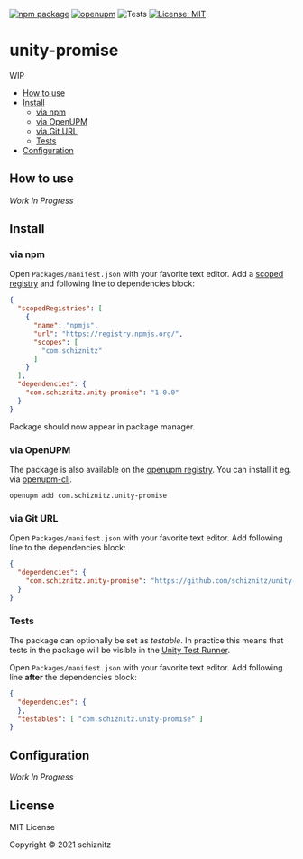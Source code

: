 [![npm package](https://img.shields.io/npm/v/com.schiznitz.unity-promise)](https://www.npmjs.com/package/com.schiznitz.unity-promise)
[![openupm](https://img.shields.io/npm/v/com.schiznitz.unity-promise?label=openupm&registry_uri=https://package.openupm.com)](https://openupm.com/packages/com.schiznitz.unity-promise/)
![Tests](https://github.com/schiznitz/unity-promise/workflows/Tests/badge.svg)
[![License: MIT](https://img.shields.io/badge/License-MIT-green.svg)](https://opensource.org/licenses/MIT)

# unity-promise

WIP

- [How to use](#how-to-use)
- [Install](#install)
  - [via npm](#via-npm)
  - [via OpenUPM](#via-openupm)
  - [via Git URL](#via-git-url)
  - [Tests](#tests)
- [Configuration](#configuration)

<!-- toc -->

## How to use

*Work In Progress*

## Install

### via npm

Open `Packages/manifest.json` with your favorite text editor. Add a [scoped registry](https://docs.unity3d.com/Manual/upm-scoped.html) and following line to dependencies block:
```json
{
  "scopedRegistries": [
    {
      "name": "npmjs",
      "url": "https://registry.npmjs.org/",
      "scopes": [
        "com.schiznitz"
      ]
    }
  ],
  "dependencies": {
    "com.schiznitz.unity-promise": "1.0.0"
  }
}
```
Package should now appear in package manager.

### via OpenUPM

The package is also available on the [openupm registry](https://openupm.com/packages/com.schiznitz.unity-promise). You can install it eg. via [openupm-cli](https://github.com/openupm/openupm-cli).

```
openupm add com.schiznitz.unity-promise
```

### via Git URL

Open `Packages/manifest.json` with your favorite text editor. Add following line to the dependencies block:
```json
{
  "dependencies": {
    "com.schiznitz.unity-promise": "https://github.com/schiznitz/unity-promise.git"
  }
}
```

### Tests

The package can optionally be set as *testable*.
In practice this means that tests in the package will be visible in the [Unity Test Runner](https://docs.unity3d.com/2017.4/Documentation/Manual/testing-editortestsrunner.html).

Open `Packages/manifest.json` with your favorite text editor. Add following line **after** the dependencies block:
```json
{
  "dependencies": {
  },
  "testables": [ "com.schiznitz.unity-promise" ]
}
```

## Configuration

*Work In Progress*

## License

MIT License

Copyright © 2021 schiznitz
